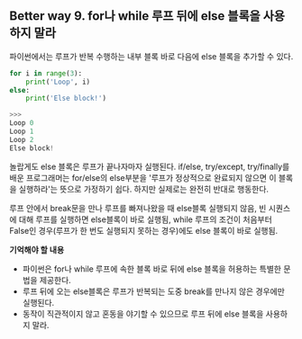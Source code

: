 ## Better way 9. for나 while 루프 뒤에 else 블록을 사용하지 말라

파이썬에서는 루프가 반복 수행하는 내부 블록 바로 다음에 else 블록을 추가할 수 있다.

```python
for i in range(3):
    print('Loop', i)
else:
    print('Else block!')

>>>
Loop 0
Loop 1
Loop 2
Else block!
```

놀랍게도 else 블록은 루프가 끝나자마자 실행된다. if/else, try/except, try/finally를 배운 프로그래머는 for/else의 else부분을 '루프가 정상적으로 완료되지 않으면 이 블록을 실행하라'는 뜻으로 가정하기 쉽다. 하지만 실제로는 완전히 반대로 행동한다. 

루프 안에서 break문을 만나 루프를 빠져나왔을 때 else블록 실행되지 않음, 빈 시퀀스에 대해 루프를 실행하면 else블록이 바로 실행됨, while 루프의 조건이 처음부터 False인 경우(루프가 한 번도 실행되지 못하는 경우)에도 else 블록이 바로 실행됨.

**기억해야 할 내용**
- 파이썬은 for나 while 루프에 속한 블록 바로 뒤에 else 블록을 허용하는 특별한 문법을 제공한다.
- 루프 뒤에 오는 else블록은 루프가 반복되는 도중 break를 만나지 않은 경우에만 실행된다.
- 동작이 직관적이지 않고 혼동을 야기할 수 있으므로 루프 뒤에 else 블록을 사용하지 말라.